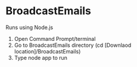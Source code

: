 # BroadcastEmails
Runs using Node.js

1. Open Command Prompt/terminal
2. Go to BroadcastEmails directory (cd [Downlaod location]/BroadcastEmails)
3. Type node app to run
